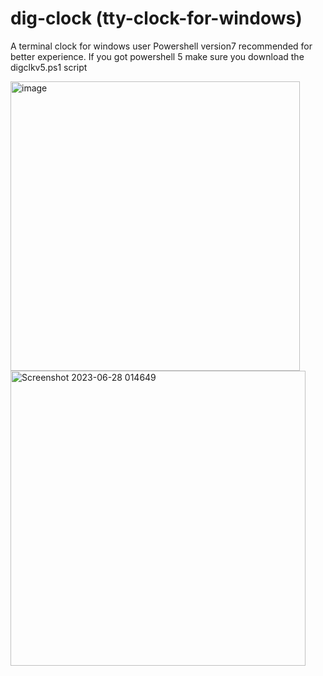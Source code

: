 # dig-clock (tty-clock-for-windows)
A terminal clock for windows user
Powershell version7 recommended for better experience. If you got powershell 5 make sure you download the digclkv5.ps1 script

<img width="463" alt="image" src="https://github.com/Priyanshu-1012/dig-clock/assets/39450902/be2c7c93-9a06-423a-9cf9-113e36aaea86">



<img width="472" alt="Screenshot 2023-06-28 014649" src="https://github.com/Priyanshu-1012/dig-clock/assets/39450902/fad5bb44-a1e8-424a-8230-9529b6a03385">
